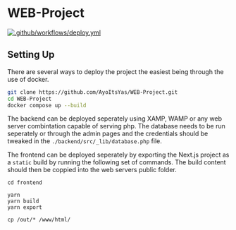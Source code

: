 # WEB-Project 
[![.github/workflows/deploy.yml](https://github.com/AyoItsYas/WEB-Project/actions/workflows/deploy.yml/badge.svg)](https://github.com/AyoItsYas/WEB-Project/actions/workflows/deploy.yml)

## Setting Up

There are several ways to deploy the project the easiest being through the use of docker.

```sh
git clone https://github.com/AyoItsYas/WEB-Project.git
cd WEB-Project
docker compose up --build
```

The backend can be deployed seperately using XAMP, WAMP or any web server combintation capable of serving php. 
The database needs to be run seperately or through the admin pages and the credentials should be tweaked in the
`./backend/src/_lib/database.php` file.

The frontend can be deployed seperately by exporting the Next.js project as a `static` build by running the following 
set of commands. The build content should then be coppied into the web servers public folder. 

```
cd frontend

yarn
yarn build
yarn export

cp /out/* /www/html/
```
